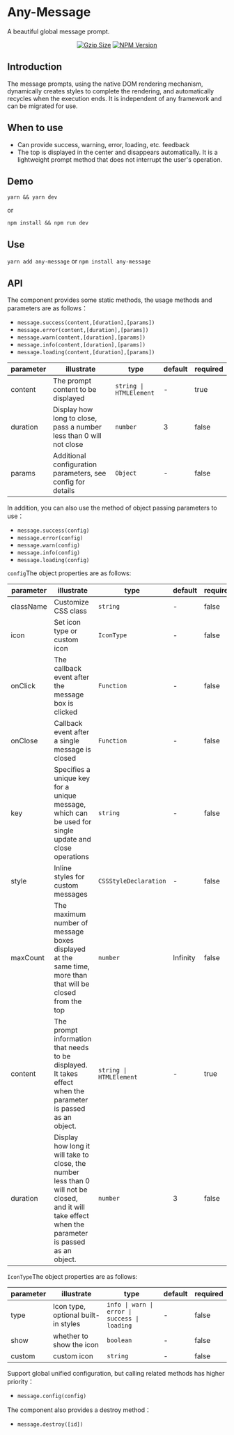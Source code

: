 # Any-Message

A beautiful global message prompt.

<p align="center">
    <a href="https://unpkg.com/any-message/lib/index.js"><img src="https://img.badgesize.io/https:/unpkg.com/any-message/lib/index.js?compression=gzip&style=flat-square" alt="Gzip Size"></a>
    <a href="https://www.npmjs.com/package/any-message"><img src="https://img.shields.io/npm/v/any-message.svg?style=flat-square&colorB=51C838" alt="NPM Version"></a>
</p>

## Introduction

The message prompts, using the native DOM rendering mechanism, dynamically creates styles to complete the rendering, and automatically recycles when the execution ends. It is independent of any framework and can be migrated for use.

## When to use

- Can provide success, warning, error, loading, etc. feedback
- The top is displayed in the center and disappears automatically. It is a lightweight prompt method that does not interrupt the user's operation.

## Demo

`yarn && yarn dev`

or

`npm install && npm run dev`

## Use

`yarn add any-message` or `npm install any-message`

## API

The component provides some static methods, the usage methods and parameters are as follows：

- ```message.success(content,[duration],[params])```
- ```message.error(content,[duration],[params])```
- ```message.warn(content,[duration],[params])```
- ```message.info(content,[duration],[params])```
- ```message.loading(content,[duration],[params])```

| parameter | illustrate | type | default | required |
| --------- | --------- | --------- | --------- | --------- |
|  content  | The prompt content to be displayed  | ```string \| HTMLElement``` | - | true |
| duration  | Display how long to close, pass a number less than 0 will not close | ```number```  | 3 | false |
|  params   | Additional configuration parameters, see config for details      | ```Object``` | - | false |

In addition, you can also use the method of object passing parameters to use：

- ```message.success(config)```
- ```message.error(config)```
- ```message.warn(config)```
- ```message.info(config)```
- ```message.loading(config)```

```config```The object properties are as follows:

| parameter | illustrate | type | default | required |
| --------- | --------- | --------- | --------- | --------- |
| className | Customize CSS class | ```string``` | - | false |
| icon | Set icon type or custom icon | ```IconType``` | - | false |
| onClick | The callback event after the message box is clicked | ```Function``` | - | false |
| onClose | Callback event after a single message is closed | ```Function``` | - | false |
| key | Specifies a unique key for a unique message, which can be used for single update and close operations | ```string``` | - | false |
| style | Inline styles for custom messages | ```CSSStyleDeclaration``` | - | false |
| maxCount | The maximum number of message boxes displayed at the same time, more than that will be closed from the top | ```number``` | Infinity | false |
| content | The prompt information that needs to be displayed. It takes effect when the parameter is passed as an object. | ```string \| HTMLElement``` | - | true |
| duration | Display how long it will take to close, the number less than 0 will not be closed, and it will take effect when the parameter is passed as an object. | ```number``` | 3 | false |

```IconType```The object properties are as follows:

| parameter | illustrate | type | default | required |
| --------- | --------- | --------- | --------- | --------- |
| type | Icon type, optional built-in styles | ```info \| warn \| error \| success \| loading``` | - | false |
| show | whether to show the icon | ```boolean``` | - | false |
| custom | custom icon | ```string``` | - | false |

Support global unified configuration, but calling related methods has higher priority：

- ```message.config(config)```


The component also provides a destroy method：

- ```message.destroy([id])```
